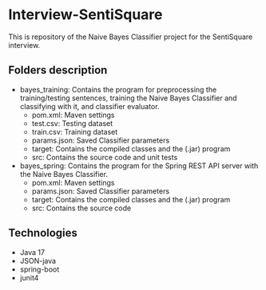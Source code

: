 # Interview-SentiSquare

This is repository of the Naive Bayes Classifier project for the SentiSquare interview.


## Folders description

- bayes_training: Contains the program for preprocessing the training/testing sentences, training the Naive Bayes Classifier and  classifying with it, and classifier evaluator.
  - pom.xml: Maven settings
  - test.csv: Testing dataset
  - train.csv: Training dataset
  - params.json: Saved Classifier parameters
  - target: Contains the compiled classes and the (.jar) program
  - src: Contains the source code and unit tests
- bayes_spring: Contains the program for the Spring REST API server with the Naive Bayes Classifier. 
  - pom.xml: Maven settings
  - params.json: Saved Classifier parameters
  - target: Contains the compiled classes and the (.jar) program
  - src: Contains the source code 


## Technologies

- Java 17
- JSON-java
- spring-boot
- junit4
